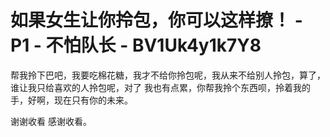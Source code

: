 # 如果女生让你拎包，你可以这样撩！ - P1 - 不怕队长 - BV1Uk4y1k7Y8

帮我拎下巴吧，我要吃棉花糖，我才不给你拎包呢，我从来不给别人拎包，算了，谁让我只给喜欢的人拎包呢，对了 我也有点累，你帮我拎个东西呗，拎着我的手，好啊，现在只有你的未来。

谢谢收看 感谢收看。